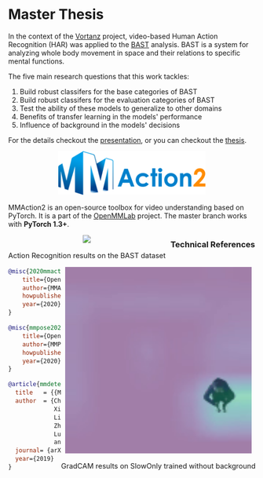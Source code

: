 # Master Thesis

In the context of the [Vortanz](https://vortanz.ai/#/de) project, video-based Human Action Recognition (HAR) was applied to the [BAST](https://bast.neuroges-bast.info/) analysis. BAST is a system for analyzing whole body movement in space and their relations to specific mental functions.

The five main research questions that this work tackles:

1. Build robust classifers for the base categories of BAST
2. Build robust classifers for the evaluation categories of BAST
3. Test the ability of these models to generalize to other domains
4. Benefits of transfer learning in the models' performance
5. Influence of background in the models' decisions

For the details checkout the [presentation](https://github.com/rlleshi/thesis-har/blob/master/thesis/presentation.pdf), or you can checkout the [thesis](https://github.com/rlleshi/thesis-har/blob/master/thesis/Video_Based_Human_Action_Recognition_Using_Deep_Learning.pdf).


<div align="center">
  <img src="https://github.com/rlleshi/thesis-har/blob/master/resources/mmaction2_logo.png" width="300"/>
</div>

MMAction2 is an open-source toolbox for video understanding based on PyTorch.
It is a part of the [OpenMMLab](http://openmmlab.org/) project. The master branch works with **PyTorch 1.3+**.

<div align="center">
  <div style="float:left;margin-right:10px;">
  <img src="https://github.com/rlleshi/thesis-har/blob/master/resources/bast_eval.gif" width="380px"><br>
    <p style="font-size:1.5vw;">Action Recognition results on the BAST dataset</p>
  </div>
  <div style="float:right;margin-right:0px;">
  <img src="https://github.com/rlleshi/thesis-har/blob/master/resources/gradcam.gif" width="380px"><br>
    <p style="font-size:1.5vw;">GradCAM results on SlowOnly trained without background</p>
  </div>
</div>


### Technical References

```BibTeX
@misc{2020mmaction2,
    title={OpenMMLab's Next Generation Video Understanding Toolbox and Benchmark},
    author={MMAction2 Contributors},
    howpublished = {\url{https://github.com/open-mmlab/mmaction2}},
    year={2020}
}
```

```BibTeX
@misc{mmpose2020,
    title={OpenMMLab Pose Estimation Toolbox and Benchmark},
    author={MMPose Contributors},
    howpublished = {\url{https://github.com/open-mmlab/mmpose}},
    year={2020}
}
```

```BibTeX
@article{mmdetection,
  title   = {{MMDetection}: Open MMLab Detection Toolbox and Benchmark},
  author  = {Chen, Kai and Wang, Jiaqi and Pang, Jiangmiao and Cao, Yuhang and
             Xiong, Yu and Li, Xiaoxiao and Sun, Shuyang and Feng, Wansen and
             Liu, Ziwei and Xu, Jiarui and Zhang, Zheng and Cheng, Dazhi and
             Zhu, Chenchen and Cheng, Tianheng and Zhao, Qijie and Li, Buyu and
             Lu, Xin and Zhu, Rui and Wu, Yue and Dai, Jifeng and Wang, Jingdong
             and Shi, Jianping and Ouyang, Wanli and Loy, Chen Change and Lin, Dahua},
  journal= {arXiv preprint arXiv:1906.07155},
  year={2019}
}
```
